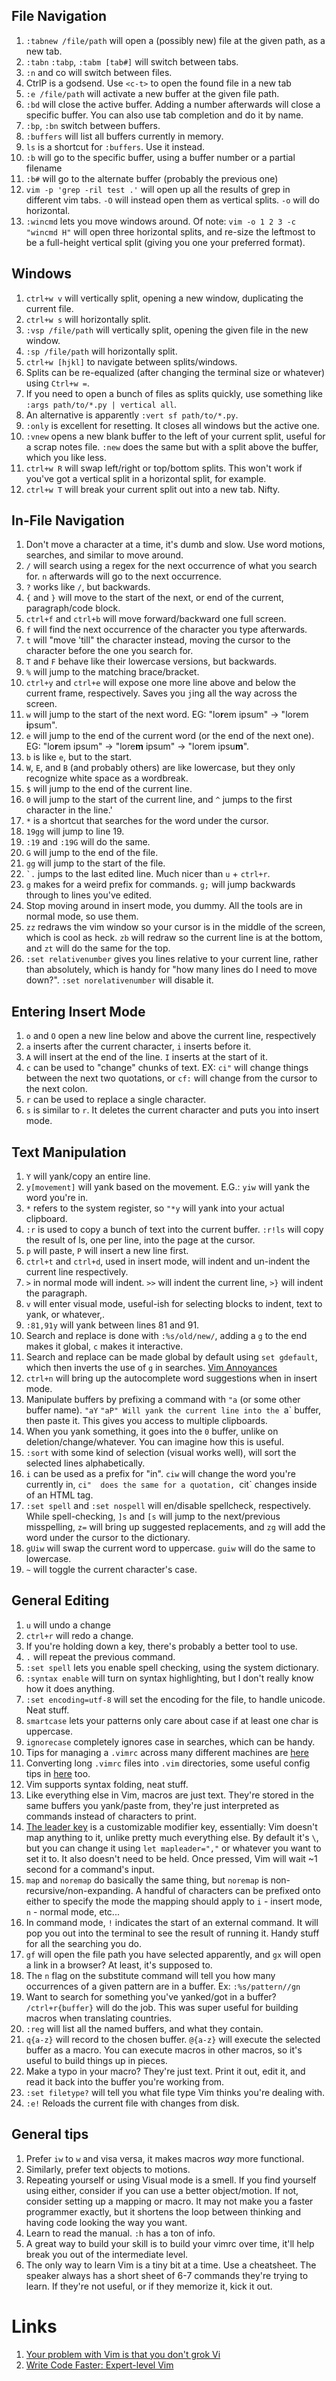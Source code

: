 ## File Navigation
1. `:tabnew /file/path` will open a (possibly new) file at the given path, as a new tab.
1. `:tabn` `:tabp`, `:tabm [tab#]` will switch between tabs.
1. `:n` and co will switch between files.
1. CtrlP is a godsend. Use `<c-t>` to open the found file in a new tab
1. `:e /file/path` will activate a new buffer at the given file path.
1. `:bd` will close the active buffer. Adding a number afterwards will close a specific buffer. You can also use tab completion and do it by name.
1. `:bp`, `:bn` switch between buffers.
1. `:buffers` will list all buffers currently in memory.
1. `ls` is a shortcut for `:buffers`. Use it instead.
1. `:b` will go to the specific buffer, using a buffer number or a partial filename
1. `:b#` will go to the alternate buffer (probably the previous one)
1. `vim -p 'grep -ril test .'` will open up all the results of grep in different vim tabs. `-O` will instead open them as vertical splits. `-o` will do horizontal.
1. `:wincmd` lets you move windows around. Of note: `vim -o 1 2 3 -c "wincmd H"` will open three horizontal splits, and re-size the leftmost to be a full-height vertical split (giving you one your preferred format).

## Windows
1. `ctrl+w v` will vertically split, opening a new window, duplicating the current file.
1. `ctrl+w s` will horizontally split.
1. `:vsp /file/path` will vertically split, opening the given file in the new window.
1. `:sp /file/path` will horizontally split.
1. `ctrl+w [hjkl]` to navigate between splits/windows.
1. Splits can be re-equalized (after changing the terminal size or whatever) using `Ctrl+w =`.
1. If you need to open a bunch of files as splits quickly, use something like `:args path/to/*.py | vertical all`. 
1. An alternative is apparently `:vert sf path/to/*.py`.
1. `:only` is excellent for resetting. It closes all windows but the active one.
1. `:vnew` opens a new blank buffer to the left of your current split, useful for a scrap notes file. `:new` does the same but with a split above the buffer, which you like less.
1. `ctrl+w R` will swap left/right or top/bottom splits. This won't work if you've got a vertical split in a horizontal split, for example.
1. `ctrl+w T` will break your current split out into a new tab. Nifty.

## In-File Navigation
1. Don't move a character at a time, it's dumb and slow. Use word motions, searches, and similar to move around.
1. `/` will search using a regex for the next occurrence of what you search for. `n` afterwards will go to the next occurrence.
1. `?` works like `/`, but backwards.
1. `{` and `}` will move to the start of the next, or end of the current, paragraph/code block.
1. `ctrl+f` and `ctrl+b` will  move forward/backward one full screen.
1. `f` will find the next occurrence of the character you type afterwards.
1. `t` will "move 'till" the character instead, moving the cursor to the character before the one you search for.
1. `T` and `F` behave like their lowercase versions, but backwards.
1. `%` will jump to the matching brace/bracket.
1. `ctrl+y` and `ctrl+e` will expose one more line above and below the current frame, respectively. Saves you `j`ing all the way across the screen.
1. `w` will jump to the start of the next word. EG: "lo**r**em ipsum" -> "lorem **i**psum".
1. `e` will jump to the end of the current word (or the end of the next one). EG: "lo**r**em ipsum" -> "lore**m** ipsum" -> "lorem ipsu**m**".
1. `b` is like `e`, but to the start.
1. `W`, `E`, and `B` (and probably others) are like lowercase, but they only recognize white space as a wordbreak. 
1. `$` will jump to the end of the current line.
1. `0` will jump to the start of the current line, and `^` jumps to the first character in the line.'
1. `*` is a shortcut that searches for the word under the cursor.
1. `19gg` will jump to line 19.
1. `:19` and `:19G` will do the same.
1. `G` will jump to the end of the file.
1. `gg` will jump to the start of the file.
1. `` `. `` jumps to the last edited line. Much nicer than `u` + `ctrl+r`.
1. `g` makes for a weird prefix for commands. `g;` will jump backwards through to lines you've edited.
1. Stop moving around in insert mode, you dummy. All the tools are in normal mode, so use them.
1. `zz` redraws the vim window so your cursor is in the middle of the screen, which is cool as heck. `zb` will redraw so the current line is at the bottom, and `zt` will do the same for the top.
1. `:set relativenumber` gives you lines relative to your current line, rather than absolutely, which is handy for "how many lines do I need to move down?". `:set norelativenumber` will disable it.

## Entering Insert Mode
1. `o` and `O` open a new line below and above the current line, respectively
1. `a` inserts after the current character, `i` inserts before it.
1. `A` will insert at the end of the line. `I` inserts at the start of it.
1. `c` can be used to "change" chunks of text. EX: `ci"` will change things between the next two quotations, or `cf:` will change from the cursor to the next colon.
1. `r` can be used to replace a single character.
1. `s` is similar to `r`. It deletes the current character and puts you into insert mode.

## Text Manipulation
1. `Y` will yank/copy an entire line.
1. `y[movement]` will yank based on the movement. E.G.: `yiw` will yank the word you're in.
1. `*` refers to the system register, so `"*y` will yank into your actual clipboard.
1. `:r` is used to copy a bunch of text into the current buffer. `:r!ls` will copy the result of ls, one per line, into the page at the cursor.
1. `p` will paste, `P` will insert a new line first.
1. `ctrl+t` and `ctrl+d`, used in insert mode, will indent and un-indent the current line respectively.
1. `>` in normal mode will indent. `>>` will indent the current line, `>}` will indent the paragraph.
1. `v` will enter visual mode, useful-ish for selecting blocks to indent, text to yank, or whatever,.
1. `:81,91y` will yank between lines 81 and 91.
1. Search and replace is done with `:%s/old/new/`, adding a `g` to the end makes it global, `c` makes it interactive.
1. Search and replace can be made global by default using `set gdefault`, which then inverts the use of `g` in searches. [Vim Annoyances](https://sanctum.geek.nz/arabesque/vim-annoyances/)
1. `ctrl+n` will bring up the autocomplete word suggestions when in insert mode.
1. Manipulate buffers by prefixing a command with `"a` (or some other buffer name). `"aY` `"aP" Will yank the current line into the `a` buffer, then paste it. This gives you access to multiple clipboards.
1. When you yank something, it goes into the `0` buffer, unlike on deletion/change/whatever. You can imagine how this is useful.
1. `:sort` with some kind of selection (visual works well), will sort the selected lines alphabetically.
1. `i` can be used as a prefix for "in". `ciw` will change the word you're currently in, `ci"  does the same for a quotation, `cit` changes inside of an HTML tag.
1. `:set spell` and `:set nospell` will en/disable spellcheck, respectively. While spell-checking, `]s` and `[s` will jump to the next/previous misspelling, `z=` will bring up suggested replacements, and `zg` will add the word under the cursor to the dictionary. 
1. `gUiw` will swap the current word to uppercase. `guiw` will do the same to lowercase.
1. `~` will toggle the current character's case.

## General Editing
1. `u` will undo a change
1. `ctrl+r` will redo a change.
1. If you're holding down a key, there's probably a better tool to use.
1. `.` will repeat the previous command.
1. `:set spell` lets you enable spell checking, using the system dictionary.
1. `:syntax enable` will turn on syntax highlighting, but I don't really know how it does anything.
1. `:set encoding=utf-8` will set the encoding for the file, to handle unicode. Neat stuff.
1. `smartcase` lets your patterns only care about case if at least one char is uppercase.
1. `ignorecase` completely ignores case in searches, which can be handy.
1. Tips for managing a `.vimrc` across many different machines are [here](https://sanctum.geek.nz/arabesque/gracefully-degrading-vimrc/)
1. Converting long `.vimrc` files into `.vim` directories, some useful config tips in [here](https://vimways.org/2018/from-vimrc-to-vim/) too.
1. Vim supports syntax folding, neat stuff.
1. Like everything else in Vim, macros are just text. They're stored in the same buffers you yank/paste from, they're just interpreted as commands instead of characters to print.
1. [The leader key](https://medium.com/usevim/vim-101-what-is-the-leader-key-f2f5c1fa610f) is a customizable modifier key, essentially: Vim doesn't map anything to it, unlike pretty much everything else. By default it's `\`, but you can change it using `let mapleader=","` or whatever you want to set it to. It also doesn't need to be held. Once pressed, Vim will wait ~1 second for a command's input.
1. `map` and `noremap` do basically the same thing, but `noremap` is non-recursive/non-expanding. A handful of characters can be prefixed onto either to specify the mode the mapping should apply to `i` - insert mode, `n` - normal mode, etc...
1. In command mode, `!` indicates the start of an external command. It will pop you out into the terminal to see the result of running it. Handy stuff for all the searching you do.
1. `gf` will open the file path you have selected apparently, and `gx` will open a link in a browser? At least, it's supposed to.
1. The `n` flag on the substitute command will tell you how many occurrences of a given pattern are in a buffer. Ex: `:%s/pattern//gn`
1. Want to search for something you've yanked/got in a buffer? `/ctrl+r{buffer}` will do the job. This was super useful for building macros when translating countries.
1. `:reg` will list all the named buffers, and what they contain.
1. `q{a-z}` will record to the chosen buffer. `@{a-z}` will execute the selected buffer as a macro. You can execute macros in other macros, so it's useful to build things up in pieces.
1. Make a typo in your macro? They're just text. Print it out, edit it, and read it back into the buffer you're working from.
1. `:set filetype?` will tell you what file type Vim thinks you're dealing with.
1. `:e!` Reloads the current file with changes from disk.

## General tips
1. Prefer `iw` to `w` and visa versa, it makes macros *way* more functional.
1. Similarly, prefer text objects to motions.
1. Repeating yourself or using Visual mode is a smell. If you find yourself using either, consider if you can use a better object/motion. If not, consider setting up a mapping or macro. It may not make you a faster programmer exactly, but it shortens the loop between thinking and having code looking the way you want.
1. Learn to read the manual. `:h` has a ton of info. 
1. A great way to build your skill is to build your vimrc over time, it'll help break you out of the intermediate level.
1. The only way to learn Vim is a tiny bit at a time. Use a cheatsheet. The speaker always has a short sheet of 6-7 commands they're trying to learn. If they're not useful, or if they memorize it, kick it out.

# Links
1. [Your problem with Vim is that you don't grok Vi](https://stackoverflow.com/a/1220118/13053386)
1. [Write Code Faster: Expert-level Vim](https://www.youtube.com/watch?v=SkdrYWhh-8s)

